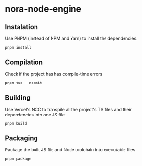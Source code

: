 # nora-node-engine

## Instalation

Use PNPM (instead of NPM and Yarn) to install the dependencies.

    pnpm install

## Compilation

Check if the project has has compile-time errors

    pnpm tsc --noemit

## Building

Use Vercel's NCC to transpile all the project's TS files and their dependencies into one JS file.

    pnpm build

## Packaging

Package the built JS file and Node toolchain into executable files

    pnpm package
